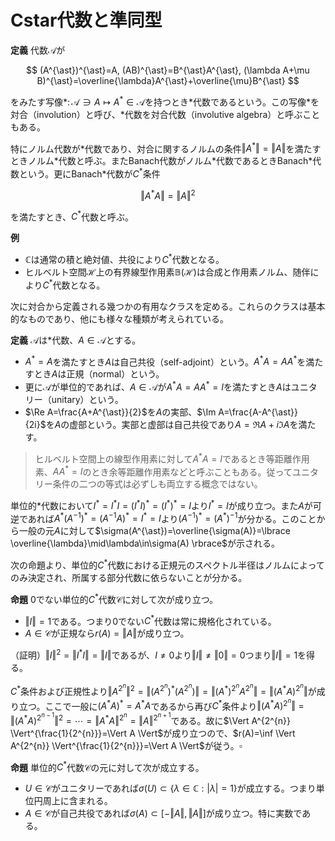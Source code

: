 
# Cstar代数と準同型

__定義__ 代数$\mathcal{A}$が

$$
(A^{\ast})^{\ast}=A, (AB)^{\ast}=B^{\ast}A^{\ast}, (\lambda A+\mu B)^{\ast}=\overline{\lambda}A^{\ast}+\overline{\mu}B^{\ast}
$$

をみたす写像$\ast\colon\mathcal{A}\ni A\mapsto A^{\ast}\in\mathcal{A}$を持つとき$\ast$代数であるという。この写像$\ast$を対合（involution）と呼び、$\ast$代数を対合代数（involutive algebra）と呼ぶこともある。

特にノルム代数が$\ast$代数であり、対合に関するノルムの条件$\Vert A^{\ast} \Vert=\Vert A \Vert$を満たすときノルム$\ast$代数と呼ぶ。またBanach代数がノルム$\ast$代数であるときBanach$\ast$代数という。更にBanach$\ast$代数が$C^{\ast}$条件

$$
\Vert A^{\ast}A \Vert=\Vert A \Vert^{2}
$$

を満たすとき、$C^{\ast}$代数と呼ぶ。

__例__
- $\mathbb{C}$は通常の積と絶対値、共役により$C^{\ast}$代数となる。
- ヒルベルト空間$\mathcal{H}$上の有界線型作用素$\mathbb{B}(\mathcal{H})$は合成と作用素ノルム、随伴により$C^{\ast}$代数となる。

次に対合から定義される幾つかの有用なクラスを定める。これらのクラスは基本的なものであり、他にも様々な種類が考えられている。

__定義__ $\mathcal{A}$は$\ast$代数、$A\in\mathcal{A}$とする。

- $A^{\ast}=A$を満たすとき$A$は自己共役（self-adjoint）という。$A^{\ast}A=AA^{\ast}$を満たすとき$A$は正規（normal）という。
- 更に$\mathcal{A}$が単位的であれば、$A\in\mathcal{A}$が$A^{\ast}A=AA^{\ast}=I$を満たすとき$A$はユニタリー（unitary）という。
- $\Re A=\frac{A+A^{\ast}}{2}$を$A$の実部、$\Im A=\frac{A-A^{\ast}}{2i}$を$A$の虚部という。実部と虚部は自己共役であり$A=\Re A+i\Im A$を満たす。

> ヒルベルト空間上の線型作用素に対して$A^{\ast}A=I$であるとき等距離作用素、$AA^{\ast}=I$のとき余等距離作用素などと呼ぶこともある。従ってユニタリー条件の二つの等式は必ずしも両立する概念ではない。

単位的$\ast$代数において$I^{\ast}=I^{\ast}I=(I^{\ast}I)^{\ast}=(I^{\ast})^{\ast}=I$より$I^{\ast}=I$が成り立つ。また$A$が可逆であれば$A^{\ast}(A^{-1})^{\ast}=(A^{-1}A)^{\ast}=I^{\ast}=I$より$(A^{-1})^{\ast}=(A^{\ast})^{-1}$が分かる。このことから一般の元$A$に対して$\sigma(A^{\ast})=\overline{\sigma(A)}=\lbrace \overline{\lambda}\mid\lambda\in\sigma(A) \rbrace$が示される。

次の命題より、単位的$C^{\ast}$代数における正規元のスペクトル半径はノルムによってのみ決定され、所属する部分代数に依らないことが分かる。

__命題__ $0$でない単位的$C^{\ast}$代数$\mathcal{C}$に対して次が成り立つ。

- $\Vert I \Vert=1$である。つまり$0$でない$C^{\ast}$代数は常に規格化されている。
- $A\in\mathcal{C}$が正規なら$r(A)=\Vert A \Vert$が成り立つ。

（証明）$\Vert I \Vert^{2}=\Vert I^{\ast}I \Vert=\Vert I \Vert$であるが、$I\neq 0$より$\Vert I \Vert\neq\Vert 0 \Vert=0$つまり$\Vert I \Vert=1$を得る。

$C^{\ast}$条件および正規性より$\Vert A^{2^{n}} \Vert^{2}=\Vert (A^{2^{n}})^{\ast}(A^{2^{n}}) \Vert=\Vert (A^{\ast})^{2^{n}}A^{2^{n}} \Vert=\Vert (A^{\ast}A)^{2^{n}} \Vert$が成り立つ。ここで一般に$(A^{\ast}A)^{\ast}=A^{\ast}A$であるから再び$C^{\ast}$条件より$\Vert (A^{\ast}A)^{2^{n}} \Vert=\Vert (A^{\ast}A)^{2^{n-1}} \Vert^{2}=\dotsb=\Vert A^{\ast}A \Vert^{2^{n}}=\Vert A \Vert^{2^{n+1}}$である。故に$\Vert A^{2^{n}} \Vert^{\frac{1}{2^{n}}}=\Vert A \Vert$が成り立つので、$r(A)=\inf \Vert A^{2^{n}} \Vert^{\frac{1}{2^{n}}}=\Vert A \Vert$が従う。$\square$

__命題__ 単位的$C^{\ast}$代数$\mathcal{C}$の元に対して次が成立する。

- $U\in\mathcal{C}$がユニタリーであれば$\sigma(U)\subset\lbrace \lambda\in\mathbb{C} : \vert \lambda \vert=1 \rbrace$が成立する。つまり単位円周上に含まれる。
- $A\in\mathcal{C}$が自己共役であれば$\sigma(A)\subset\lbrack -\Vert A \Vert, \Vert A \Vert \rbrack$が成り立つ。特に実数である。

<!--
\begin{Proof}
　$\mathcal{C}=0$のときは$\sigma(0)=\emptyset$より明らか。
\\
　(1) $U^{*}U=I$より\textup{C*}条件より$1=||I||=||U^{*}U||=||U||^{2}$だから$||U||=1$を得る。故に$\lambda\in\sigma(U)$なら$|\lambda|\le 1$である。
逆に$\lambda^{-1}\in\sigma(U^{-1})=\sigma(U^{*})$であるが、$U^{*}$もユニタリーであるから$|\lambda^{-1}|\le 1$を得る。つまり$|\lambda|=1$が成り立つ。
\\
　(2) 実数$a, b\neq 0$と$\lambda=a+ib$に対し$A-\lambda I=b(b^{-1}(A-aI)-iI)$である。
$B=b^{-1}(A-aI)$と置くと、$B^{*}=\overline{b^{-1}}(A^{*}-\overline{a}I^{*})=b^{-1}(A-aI)=B$より$B$は自己共役となる。
このとき$B-iI$が可逆でないとすると、任意の実数$x$に対して$i(B-iI)=(iB-xI)+(x+1)I$より$x+1\in\sigma(iB-xI)$を得る。
$|x+1|\le||iB-xI||$であるから\textup{C*}条件より$(x+1)^{2}\le||iB-xI||^{2}=||(-iB^{*}-xI)(iB-xI)||=||B^{2}+x^{2}I||\le x^{2}+||B||^{2}$が成り立つ。
整理すると$1+2x\le||B||^{2}$が任意の$x$に対して成り立つことになり、これは矛盾する。
つまり$B-iI$は可逆であり、$A-\lambda I$も可逆となる。
故に$\sigma(A)\subset\mathbb{R}$が分かる。特に$r(A)\le||A||$より$\sigma(A)\subset [-||A||, ||A||]$が従う。
\end{Proof}

　これまでは代数という一つの対象と、その元について考察してきた。代数としての構造を深く理解するため、対象と対象との間にある関係について議論を深めよう。
それは圏論の用語を用いれば、射とは何かを考えるということである。

\begin{Def}
　$\mathcal{A}, \mathcal{B}$を代数、$\pi$を$\mathcal{A}$から$\mathcal{B}$への線型写像とする。
$\pi$が準同型\textup{:homomorphism}であるとは、任意の$A, B\in\mathcal{A}$に対して$\pi(AB)=\pi(A)\pi(B)$を満たすことを言う。
更に$\mathcal{A}, \mathcal{B}$が\textup{*}代数で、任意の$A\in\mathcal{A}$に対して$\pi(A^{*})=\pi(A)^{*}$を満たすとき、\textup{*}準同型\textup{:*-homomorphism}と言う。
それぞれ準同型が全単射であるとき同型\textup{:isomorphism}、\textup{*}同型\textup{:*-isomorphism}と呼ぶ。
\\
　ノルム代数$\mathcal{A}, \mathcal{B}$及び、準同型$\pi:\mathcal{A}\rightarrow\mathcal{B}$に対し、
$\pi$が等距離\textup{:isometric}であるとは、任意の$A\in\mathcal{A}$に対して$||\pi(A)||_{\mathcal{B}}=||A||_{\mathcal{A}}$を満たすことを言う。
\end{Def}

\begin{Rem}
　\textup{\textbf{Alg, Alg*, BanachAlg, BanachAlg*, C*}}及びその可換部分や単位的部分（\textup{\textbf{Comm.Alg, UnitalAlg}}等）は適切な対象\textup{:object}と射\textup{:morphism}により圏をなす。
\end{Rem}

\begin{Def}
　単位的な代数$\mathcal{A}, \mathcal{B}$と準同型$\pi:\mathcal{A}\rightarrow\mathcal{B}$に対して、
$\pi$が単位元を保つ\textup{:unit-preserving}とは、$\pi(I_{\mathcal{A}})=I_{\mathcal{B}}$を満たすことをいう。
\footnote{準同型は必ずしも単位元を保つとは限らない。これは$0$からの射を考えてみればすぐに分かる。ただし後に挙げる比較的重要な射に関しては大抵の場合に単位元を保つことを示すことができる。}
\end{Def}

　\textup{\textbf{BanachAlg}}等における線型位相空間としての圏との整合性、即ち準同型が有界\footnote{連続であることと同値であった。}であることは、たとえ単位元を保つことを仮定しても一般には従わない。
しかし単位的\textup{C*}代数のなす圏\textup{\textbf{C*}}においてはこの限りではなく、準同型性のみから有界性が従う。これは後述する。
単位元を保つ準同型に限れば、規格化された単位的\textup{Banach}代数の範疇で、次のように簡単に示すことができる。
一般の\textup{C*}代数において、準同型の有界性が示せるかは知らない。

\begin{Prop}
　単位的代数$\mathcal{A}, \mathcal{B}$と単位元を保つ準同型$\pi:\mathcal{A}\rightarrow\mathcal{B}$に対して逆元は逆元に写る。
特に$\mathcal{A}, \mathcal{B}$が\textup{Banach}代数で$\mathcal{B}$が規格化されているとき$||\pi||\le 1$つまり有界であり、更に$\mathcal{A}$も規格化されていれば$||\pi||=1$が成り立つ。
\end{Prop}
\begin{Proof}
　まず$A\in\mathcal{A}$が可逆とすると、$\pi(A^{-1})\pi(A)=\pi(A^{-1}A)=\pi(I_{\mathcal{A}})=I_{\mathcal{B}}$より$\pi(A^{-1})=\pi(A)^{-1}$が従う。
\\
　次に$\mathcal{B}$が規格化されているときに$\pi$の有界性を示す。$\pi=0$なら常に有界であるから$\pi\neq 0$としてよい。このとき$\mathcal{A}, \mathcal{B}\neq 0$である。
$A\in\mathcal{A}$に対し、$|\lambda|>||A||$とすると$A-\lambda I_{\mathcal{A}}\in\mathcal{R}_{\mathcal{A}}$である。
このとき$\pi(A)-\lambda I_{\mathcal{B}}=\pi(A-\lambda I_{\mathcal{A}})\in\mathcal{R}_{\mathcal{B}}$であるから、
$\mathcal{B}\neq 0$より$\pi(A)-\lambda I_{\mathcal{B}}\neq 0$すなわち$\pi(A)\neq \lambda I_{\mathcal{B}}$となる。
$\mathcal{B}$は規格化されているから、両辺のノルムを取ると$||\pi(A)||\neq ||\lambda I_{\mathcal{B}}||=|\lambda|\cdot||I_{\mathcal{B}}||=|\lambda|$が従う。
これが任意の$|\lambda|>||A||$に対して成り立つので$||\pi(A)||\le ||A||$を得る。つまり$||\pi||\le 1$を得る。
\\
　更に$\mathcal{A}$が規格化されているときは、$1=||I_{\mathcal{B}}||=||\pi(I_{\mathcal{A}})||\le ||\pi||\cdot ||I_{\mathcal{A}}||=||\pi||$から$||\pi||=1$が従う。
\end{Proof}

\begin{Def}
　$\mathcal{A}$を代数とする。$\mathcal{A}$の部分空間$\mathcal{I}$が$\mathcal{A}\mathcal{I}\subset\mathcal{I}$を満たすとき左イデアル\textup{:left ideal}と言う。
同様に$\mathcal{I}\mathcal{A}\subset\mathcal{I}$を満たすとき右イデアル\textup{:right ideal}と言う。
左イデアルかつ右イデアルのとき、両側イデアル\textup{:two-sided ideal}と言う。
\\
　$\{0\}, \mathcal{A}$は両側イデアルとなる。これを自明\textup{:trivial}な両側イデアルと言う。両側イデアルが自明でないとき、非自明\textup{:non-trivial}であると言う。
\end{Def}

\begin{Rem}
　準同型$\pi:\mathcal{A}\rightarrow\mathcal{B}$の核$\Ker\pi\subset\mathcal{A}$は両側イデアルとなる。
\\
　両側イデアル$\mathcal{I}, \mathcal{J}, \mathcal{I}_{\lambda}(\lambda\in\Lambda)$に対し、
$\mathcal{I}\cap\mathcal{J}, \bigcup_{\lambda\in\Lambda}\mathcal{I}_{\lambda}$は両側イデアルになる。
\end{Rem}

\begin{Def}
　ノルム代数$\mathcal{A}$の両側イデアルがノルム位相において閉集合であるとき、両側閉イデアル\textup{:two-sided closed ideal}、あるいは単にイデアル\textup{:ideal}と呼ぶ。
\end{Def}

\begin{Prop}
　\textup{Banach}代数$\mathcal{B}$とイデアル$\mathcal{I}\subset\mathcal{B}$に対して、
商空間$\mathcal{B}/\mathcal{I}$は\textup{Banach}代数となる。
\end{Prop}
\begin{Proof}
　$A, B\in\mathcal{B}$の同値類を$[A], [B]$で表せば、自然なノルム$||[A]||=\inf\{||A+Q||\mid Q\in\mathcal{I}\}$により$\mathcal{B}/\mathcal{I}$が\textup{Banach}空間になることはよい。
そこで積を$[A]\cdot [B]=[AB]$と定めれば、$||[AB]||=\inf\{||AB+Q||\mid Q\in\mathcal{I}\}\le\inf\{||A+Q_{1}||\cdot ||A+Q_{2}||\mid Q_{1}, Q_{2}\in\mathcal{I}\}=||[A]||\cdot||[B]||$
より積に関するノルムの条件を満たすことが分かる。故に商空間$\mathcal{B}/\mathcal{I}$は\textup{Banach}代数である。
\end{Proof}

\begin{Rem}
　$\mathcal{B}$が可換なら$\mathcal{B}/\mathcal{I}$も可換となる。
\\
　$\mathcal{B}$が単位的なら$\mathcal{B}/\mathcal{I}$も単位的であり、その単位元は$I_{\mathcal{B}/\mathcal{I}}=[I_{\mathcal{B}}]$である。
すなわち商写像は単位元を保つ準同型である。
\end{Rem}

\begin{Def}
　代数$\mathcal{A}$及び両側イデアル$\mathcal{I}\subsetneq\mathcal{A}$に対し、次を定める。
\begin{enumerate}
\item $\mathcal{I}$が素\textup{:prime}であるとは、任意の$A, B\in\mathcal{A}$に対し、$AB\in\mathcal{I}$なら$A\in\mathcal{I}$または$B\in\mathcal{I}$が成り立つことをいう。
$\mathcal{A}$の素な両側イデアル全体を$\Prime(\mathcal{A})$で表す。
\item $\mathcal{I}$が極大\textup{:maximal}であるとは$\mathcal{I}$を含む非自明な両側イデアルが存在しないことを言う。$\mathcal{A}$の極大な両側イデアル全体を$\Max(\mathcal{A})$で表す。
\end{enumerate}
\end{Def}

\begin{Prop}
　代数$\mathcal{A}$に対し、$\Max(\mathcal{A})$は$\Prime(\mathcal{A})$の部分集合となる。
\end{Prop}
\begin{Proof}
　$\mathcal{I}\in\Max(\mathcal{A})$に対し、$AB\in\mathcal{I}, A\notin\mathcal{I}$とする。
このとき$\mathcal{J}=\{CA+D\mid C\in\mathcal{A}, D\in\mathcal{I}\}$は$\mathcal{I}$を真に含む両側イデアルとなる。
極大性から$\mathcal{J}=\mathcal{A}$であり、ある$C\in\mathcal{A}, D\in\mathcal{I}$により$CA+D=I$を満たす。
両辺に右から$B$をかけると$CAB+DB=B$となり、$AB, D\in\mathcal{I}$より左辺は$\mathcal{I}$に属する。つまり$B\in\mathcal{I}$を得る。
これは$\mathcal{I}$が素であることを意味する。
\end{Proof}

\begin{Lem}
　単位的\textup{Banach}代数$\mathcal{B}$の極大な両側イデアルは両側閉イデアルであり、それを極大イデアルと呼ぶことができる。また全体でない両側イデアルに対し、それを含む極大イデアルは必ず存在する。
\end{Lem}
\begin{Proof}
　極大な両側イデアルを$\mathcal{I}\in\Max(\mathcal{B})$とする。これが閉集合であることを示す。
まず$\mathcal{I}$の閉包$\overline{\mathcal{I}}$が両側イデアルであることを示す。$A\in\mathcal{B}, B\in\overline{\mathcal{I}}$に対し、$B$に収束する$\mathcal{I}$の列$\{B_{n}\}\subset\mathcal{I}$を取る。
$||AB_{n}-AB||\le||A||\cdot||B_{n}-B||\rightarrow 0$より$AB_{n}\in\mathcal{I}$だから$AB\in\overline{\mathcal{I}}$が従う。つまり$\overline{\mathcal{I}}$は左イデアルである。逆も同様。
\footnote{ここまで$\mathcal{B}$が単位的であることを用いていない。}
次に$\mathcal{I}=\overline{\mathcal{I}}$を示す。$||I-A||<1$なら$A\in\mathcal{R}_{\mathcal{B}}$である。
$A\in\mathcal{I}$とすると任意の$B\in\mathcal{B}$に対し$B=BA^{-1}A\in\mathcal{I}$より$\mathcal{I}=\mathcal{B}$となるので$\mathcal{I}$が極大イデアルであることに矛盾する。
故に$A\notin\mathcal{I}$であり、$\mathcal{I}\cap\{A\mid ||I-A||<1\}=\emptyset$である。
つまり$I\notin\overline{\mathcal{I}}$であるから$\overline{\mathcal{I}}\neq\mathcal{B}$が従い、極大性から$\mathcal{I}=\overline{\mathcal{I}}$を得る。故に$\mathcal{I}$は両側閉イデアル。
\\
　次に$\mathcal{I}\subsetneq\mathcal{B}$を両側イデアルとする。$\mathcal{I}$を含む両側イデアル$\mathcal{J}\subsetneq\mathcal{B}$の全体を考えれば、包含関係により帰納的半順序集合となる。
従って\textup{Zorn}の補題（選択公理）により極大元を取ることができる。これが求める極大イデアルとなる。
\end{Proof}

\begin{Def}
　代数$\mathcal{A}$に対し、恒等的に$0$でない準同型$\chi:\mathcal{A}\rightarrow\mathbb{C}$を$\mathcal{A}$の指標\textup{:character}という。
$\mathcal{A}$の指標全体を$\Delta(\mathcal{A})$で表す。これを$\mathcal{A}$の構造空間\textup{:structure space}や指標空間\textup{:character space}、スペクトル\textup{:spectrum}などと呼ぶ。
\footnote{普通、可換Banach代数の上に指標や構造空間を定義する。しかし定義するだけなら単位的代数の上にもできるはず。以降の命題も可換性の仮定は必要だろうか。}
\end{Def}

\begin{Rem}
　単位的代数の指標は単位元を保つ準同型である。それは恒等的に$0$でなく、また$\mathbb{C}$が整域であることから分かる。
また$\Delta(0)=\emptyset$である。
\end{Rem}

\begin{Thm}
　$\mathcal{B}$を単位的\textup{Banach}代数とする。$\chi\in\Delta(\mathcal{B})$に対して$\Ker\chi\in\Max(\mathcal{B})$を対応させる写像は全単射となる。
\end{Thm}
\begin{Proof}
　$\mathcal{B}=0$のとき、どちらも空集合なので正しい。$\mathcal{B}\neq 0$とする。
\\
　指標は恒等的に$0$でないから$\Ker\chi$が$\mathcal{B}$でない両側イデアルとなることはよい。$\Ker\chi\subsetneq\mathcal{J}$を両側イデアルとすると、ある$A\in\mathcal{J}\backslash\Ker\chi$が存在する。
$\chi(A)\neq 0$より、$\lambda=\chi(A)^{-1}$と置くと$\lambda\chi(A)=1$が成り立つ。$\lambda=\lambda\chi(I)=\chi(\lambda I)$より、$\chi(\lambda A)=\chi(\lambda I)\chi(A)=\lambda\chi(A)=1$が従う。
そこで$\chi(I)=\chi(\lambda A)$より$B=I-\lambda A\in\Ker\chi\subset\mathcal{J}$を得る。$I=B+\lambda A\in\mathcal{J}$より$\mathcal{J}=\mathcal{B}$が従う。
故に$\Ker\chi\in\Max(\mathcal{B})$が従う。
\\
　単射性を示す。$\chi_{1}(A)\neq\chi_{2}(A)$とする。$B=A-\chi_{1}(A)I$と置けば$B\in\Ker\chi_{1}\backslash\Ker\chi_{2}$より$\Ker\chi_{1}\neq\Ker\chi_{2}$が従う。
\\
　全射性を示す。$\mathcal{I}\in\Max(\mathcal{B})$を取る。補題より$\mathcal{I}$はイデアルだから、$\mathcal{B}/\mathcal{I}$は\textup{Banach}代数となる。
任意の$A\in\mathcal{B}\backslash\mathcal{I}$に対して、$\mathcal{J}=\{AB+C\mid B\in\mathcal{B}, C\in\mathcal{I}\}$とおく。
$\mathcal{J}\subset\mathcal{B}$は両側イデアルとなり、$A\in\mathcal{J}$より$\mathcal{I}\subsetneq\mathcal{J}$を得る。
極大性より$\mathcal{J}=\mathcal{B}$だから、ある$B\in\mathcal{B}, C\in\mathcal{I}$が存在して$AB+C=I$を満たす。
これを商写像で写すと$[A][B]=[I]$であるから、$[A]$は可逆となる。つまり$\mathcal{B}/\mathcal{I}$は体。
\textup{Gelfand-Mazur}の定理より、$\mathcal{B}/\mathcal{I}\cong\mathbb{C}$故に、商写像$\pi:\mathcal{B}\rightarrow\mathcal{B}/\mathcal{I}\cong\mathbb{C}$は指標となる。
$\Ker\pi=\mathcal{I}$だから、全射性が従う。
\end{Proof}

　構造空間がスペクトルと呼ばれる理由は単位的\textup{Banach}代数において次の対応が存在するためである。

\begin{Cor}
　単位的\textup{Banach}代数$\mathcal{B}$及び$A\in\mathcal{B}$に対して、
\begin{enumerate}
\item $\sigma(A)=\{\chi(A)\mid \chi\in\Delta(\mathcal{B})\}$が成り立つ。
\item $\mathcal{B}$が$0$でなければ不等式$|\chi(A)|\le r(A)\le ||A||$が成り立つ。
\end{enumerate}
\end{Cor}
\begin{Proof}
　(1) $\mathcal{B}=0$なら両方とも空集合なので$0$でないとしてよい。
$\lambda\in\sigma(A)$を取ると、$A-\lambda I\in\mathcal{S}$より$A-\lambda I$を含む極大イデアル$\mathcal{J}$が存在する。
先の命題から対応する指標$\chi$を取れば、$\chi(A-\lambda)=0$すなわち$\chi(A)=\lambda\chi(I)=\lambda$を得る。
逆に$\chi(A)=\lambda$なる$\lambda$に対し、$A-\lambda I\in\Ker\chi$であり、再び先の命題により$\Ker\chi$は極大イデアルだから
$A-\lambda I\in\mathcal{S}$が従う。つまり$\lambda\in\sigma(A)$を得る。
\\
　(2) $r(A)\le ||A||$は既に示した。$\chi(A)\in\sigma(A)$より$|\chi(A)|\le r(A)$となる。
\end{Proof}

　\textup{*}代数の指標が\textup{*}準同型、つまり対合を保存するかどうかは圏論的にも気になる所である。
次の命題では単位的\textup{C*}代数に対してそれが従うことを示す。

\begin{Cor}
　単位的\textup{C*}代数$\mathcal{C}$において、指標$\chi$は対合を保存する。
すなわち任意の$A\in\mathcal{C}$に対して$\chi(A^{*})=\overline{\chi(A)}$が成り立つ。
\end{Cor}
\begin{Proof}
$\chi(A^{*}A)$は自己共役だから$\chi(A^{*})\chi(A)\in\sigma(A^{*}A)\subset\mathbb{R}$である。
つまりある実数$r$により$\chi(A^{*})=r\overline{\chi(A)}$と表せる。
また$A+A^{*}$は自己共役だから$\chi(A)+\chi(A^{*})=\chi(A+A^{*})\in\sigma(A+A^{*})\subset\mathbb{R}$である。
ここで実数$a, b$を用いて$\chi(A)=a+ib$と表せば$\chi(A)+r\overline{\chi(A)}=a(1+r)+ib(1-r)\in\mathbb{R}$が従う。
$b\neq 0$なら$1-r=0$より$r=1$を得る。つまり$\chi(A^{*})=\overline{\chi(A)}$である。
一方$b=0$なら$i(A-A^{*})$が自己共役だから$\chi(A)-\chi(A^{*})=a(1-r)$は実数である。
$a\neq 0$なら同様に$\chi(A^{*})=\overline{\chi(A)}$を得る。
$a=0$のとき$\chi(A)=0$だから、$\chi(A^{*})=0=\overline{\chi(A)}$が分かる。
\end{Proof}

-->